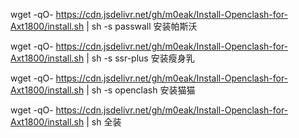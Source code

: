 wget -qO- https://cdn.jsdelivr.net/gh/m0eak/Install-Openclash-for-Axt1800/install.sh | sh -s passwall 
安装帕斯沃 

wget -qO- https://cdn.jsdelivr.net/gh/m0eak/Install-Openclash-for-Axt1800/install.sh | sh -s ssr-plus 
安装瘦身乳 

wget -qO- https://cdn.jsdelivr.net/gh/m0eak/Install-Openclash-for-Axt1800/install.sh | sh -s openclash 
安装猫猫 

wget -qO- https://cdn.jsdelivr.net/gh/m0eak/Install-Openclash-for-Axt1800/install.sh | sh 
全装 
 
